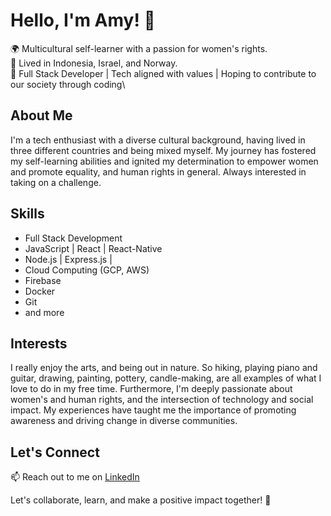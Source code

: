 # Hello, I'm Amy! 👋

🌍 Multicultural self-learner with a passion for women's rights.\
🏡 Lived in Indonesia, Israel, and Norway.\
💼 Full Stack Developer | Tech aligned with values | Hoping to contribute to our society through coding\

## About Me

I'm a tech enthusiast with a diverse cultural background, having lived in three different countries and being mixed myself. My journey has fostered my self-learning abilities and ignited my determination to empower women and promote equality, and human rights in general. Always interested in taking on a challenge.

## Skills

- Full Stack Development
- JavaScript | React | React-Native
- Node.js | Express.js | 
- Cloud Computing (GCP, AWS)
- Firebase
- Docker
- Git
- and more

## Interests

I really enjoy the arts, and being out in nature. So hiking, playing piano and guitar, drawing, painting, pottery, candle-making, are all examples of what I love to do in my free time. Furthermore, I'm deeply passionate about women's and human rights, and the intersection of technology and social impact. My experiences have taught me the importance of promoting awareness and driving change in diverse communities.

## Let's Connect

📫 Reach out to me on [LinkedIn](https://www.linkedin.com/in/amy-skaletzky/)

Let's collaborate, learn, and make a positive impact together! 💪
<!--
**amyskaletzky/amyskaletzky** is a ✨ _special_ ✨ repository because its `README.md` (this file) appears on your GitHub profile.

Here are some ideas to get you started:

- 🔭 I’m currently working on ...
- 🌱 I’m currently learning ...
- 👯 I’m looking to collaborate on ...
- 🤔 I’m looking for help with ...
- 💬 Ask me about ...
- 📫 How to reach me: ...
- 😄 Pronouns: ...
- ⚡ Fun fact: ...
-->
